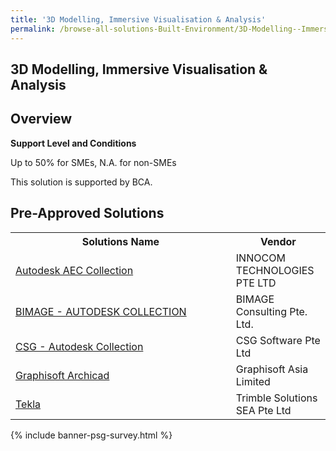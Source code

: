 ```yaml
---
title: '3D Modelling, Immersive Visualisation & Analysis'
permalink: /browse-all-solutions-Built-Environment/3D-Modelling--Immersive-Visualisation-Analysis
---
```


## 3D Modelling, Immersive Visualisation & Analysis
## Overview

**Support Level and Conditions**

Up to 50% for SMEs, N.A. for non-SMEs

This solution is supported by BCA.

## Pre-Approved Solutions

<table>
<tr>
<th style='width: auto;'><b>Solutions Name</b></th>
<th style='width: 30%;'><b>Vendor</b></th>
</tr>
<tr>
<td><a href='/productivity-solutions-grant/solutionrepo/199400358M-Autodsk-AEC-Collcton-G' target='_blank'>Autodesk AEC Collection</a><br></td>
<td>INNOCOM TECHNOLOGIES PTE LTD </td>
</tr>
<tr>
<td><a href='/productivity-solutions-grant/solutionrepo/201014126M-BIMAGE-AUTODESK-COLLECTION-G' target='_blank'>BIMAGE - AUTODESK COLLECTION</a><br></td>
<td>BIMAGE Consulting Pte. Ltd.</td>
</tr>
<tr>
<td><a href='/productivity-solutions-grant/solutionrepo/201600202R-CSG-Autodsk-Collcton-G' target='_blank'>CSG - Autodesk Collection</a><br></td>
<td>CSG Software Pte Ltd</td>
</tr>
<tr>
<td><a href='/productivity-solutions-grant/solutionrepo/T11FC0171H-Grphsoft-Archcd-G' target='_blank'>Graphisoft Archicad</a><br></td>
<td>Graphisoft Asia Limited</td>
</tr>
<tr>
<td><a href='/productivity-solutions-grant/solutionrepo/201001004D-Tkl-G' target='_blank'>Tekla</a><br></td>
<td>Trimble Solutions SEA Pte Ltd</td>
</tr>
</table>

{% include banner-psg-survey.html %}
